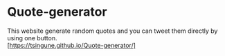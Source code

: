 # Quote-generator
This website generate random quotes and you can tweet  them directly by using one button. <br>
[https://tsingune.github.io/Quote-generator/]
